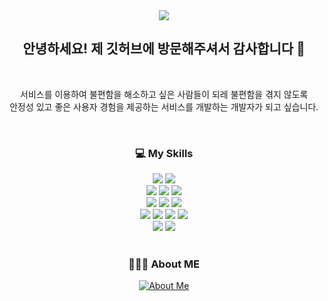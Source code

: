 <div align=center>
  <img src="https://capsule-render.vercel.app/api?type=waving&color=a3cca3&height=200&section=header&text=kdmstj%20Github&fontSize=30&fontColor=454440&animation=fadeIn&fontAlign=75&fontAlignY=40" />
</div>
<div align=center>
	<h2> 안녕하세요! 제 깃허브에 방문해주셔서 감사합니다 🥳</h2>
</div>

<br>
<div align=center>
	<p> 서비스를 이용하여 불편함을 해소하고 싶은 사람들이 되레 불편함을 겪지 않도록 </br>안정성 있고 좋은 사용자 경험을 제공하는 서비스를 개발하는 개발자가 되고 싶습니다.</p>
</div>


<br>
<div align=center>
	<h3> 💻 My Skills </h3>
</div>
<div align="center">
	<img src="https://img.shields.io/badge/Java-007396?style=flat&logo=Conda-Forge&logoColor=white" />
	<img src="https://img.shields.io/badge/Kotlin-7F52FF?style=flat&logo=Kotlin&logoColor=white" />
	<br>
	<img src="https://img.shields.io/badge/Spring-6DB33F?style=flat&logo=Spring&logoColor=white" />
	<img src="https://img.shields.io/badge/SpringBoot-6DB33F?style=flat&logo=SpringBoot&logoColor=white" />
	<img src="https://img.shields.io/badge/SpringSecurity-6DB33F?style=flat&logo=SpringSecurity&logoColor=white" />
	<br>
	<img src="https://img.shields.io/badge/MySQL-4479A1?style=flat&logo=MySQL&logoColor=white" />
 	<img src="https://img.shields.io/badge/ElasticSearch-005571?stypel=flat&logo=ElasticSearch&logoColor="white" />
	<img src="https://img.shields.io/badge/MariaDB-003545?style=flat&logo=MariaDB&logoColor=white" />
	<br>
	<img src="https://img.shields.io/badge/Linux-FCC624?style=flat&logo=Linux&logoColor=white" />
	<img src="https://img.shields.io/badge/AmazonAws-232F3E?style=flat&logo=amazonaws&logoColor=white" />
  	<img src="https://img.shields.io/badge/Docker-2496ED?style=flat-square&logo=Docker&logoColor=white" />
	<img src="https://img.shields.io/badge/Kubernetes-326CE5?style=flat-square&logo=Kubernetes&logoColor=white" />
	<br>
	<img src="https://img.shields.io/badge/Arduino-00979D?style=flat-square&logo=Arduino&logoColor=white" />
	<img src="https://img.shields.io/badge/Raspberry Pi-A22846?style=flat-square&logo=Raspberry Pi&logoColor=white" />
</div>

<br>
<div align=center>
	<h3> 👩🏻‍💻 About ME </h3>
	<a href="https://drive.google.com/file/d/1BN-4bw-PDCbCssb6S_T_wS77sx1qPfYZ/view?usp=drive_link" target="_blank">
    	<img src="https://img.shields.io/badge/About.Me-00A98F?style=flat&logoColor=white" alt="About Me"/>
	</a>    
</div>


<br>


